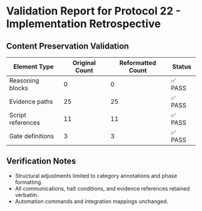 # Validation Report for Protocol 22 - Implementation Retrospective

## Content Preservation Validation

| Element Type | Original Count | Reformatted Count | Status |
|--------------|----------------|-------------------|--------|
| Reasoning blocks | 0 | 0 | ✅ PASS |
| Evidence paths | 25 | 25 | ✅ PASS |
| Script references | 11 | 11 | ✅ PASS |
| Gate definitions | 3 | 3 | ✅ PASS |

## Verification Notes
- Structural adjustments limited to category annotations and phase formatting.
- All communications, halt conditions, and evidence references retained verbatim.
- Automation commands and integration mappings unchanged.
